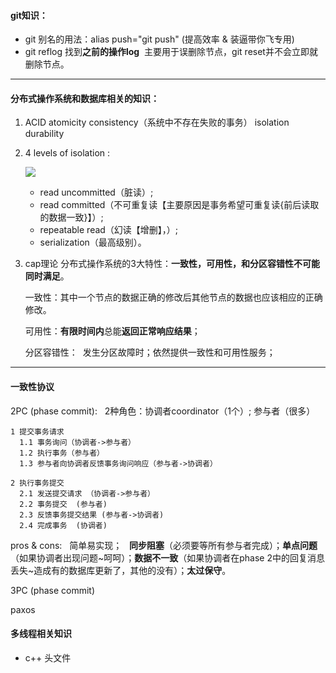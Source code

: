 #### git知识：
* git 别名的用法：alias push="git push" (提高效率 & 装逼带你飞专用)
* git reflog 找到**之前的操作log**  主要用于误删除节点，git reset并不会立即就删除节点。

-------  

#### 分布式操作系统和数据库相关的知识：  
1. ACID atomicity consistency（系统中不存在失败的事务） isolation durability    
2. 4 levels of isolation :  

     ![](http://images2015.cnblogs.com/blog/903715/201611/903715-20161102150430955-492049629.png)  

   * read uncommitted（脏读）;  
   * read committed（不可重复读【主要原因是事务希望可重复读{前后读取的数据一致}】）;   
   * repeatable read（幻读【增删】，）;   
   * serialization（最高级别）。  

3. cap理论 分布式操作系统的3大特性：**一致性，可用性，和分区容错性不可能同时满足**。    

    一致性：其中一个节点的数据正确的修改后其他节点的数据也应该相应的正确修改。  

    可用性：**有限时间内**总能**返回正常响应结果**；  

    分区容错性：  发生分区故障时；依然提供一致性和可用性服务；  

----  

#### 一致性协议  

2PC (phase commit):  
2种角色：协调者coordinator（1个）; 参与者（很多）

    1 提交事务请求  
      1.1 事务询问（协调者->参与者）  
      1.2 执行事务（参与者）  
      1.3 参与者向协调者反馈事务询问响应（参与者->协调者）  

    2 执行事务提交
      2.1 发送提交请求 （协调者->参与者）    
      2.2 事务提交  (参与者)  
      2.3 反馈事务提交结果 (参与者->协调者)   
      2.4 完成事务  (协调者)  
pros & cons:  
简单易实现；  
**同步阻塞**（必须要等所有参与者完成）；**单点问题**（如果协调者出现问题\~呵呵）；**数据不一致**（如果协调者在phase 2中的回复消息丢失~造成有的数据库更新了，其他的没有）；**太过保守**。  

3PC (phase commit)  

paxos  

#### 多线程相关知识  
* c++ <thread>头文件  

